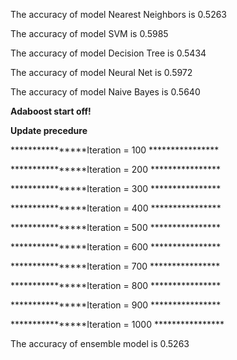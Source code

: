 The accuracy of model Nearest Neighbors is 0.5263

The accuracy of model SVM is 0.5985

The accuracy of model Decision Tree is 0.5434

The accuracy of model Neural Net is 0.5972

The accuracy of model Naive Bayes is 0.5640

****************Adaboost start off!****************

****************Update precedure****************

****************Iteration =  100 ****************

****************Iteration =  200 ****************

****************Iteration =  300 ****************

****************Iteration =  400 ****************

****************Iteration =  500 ****************

****************Iteration =  600 ****************

****************Iteration =  700 ****************

****************Iteration =  800 ****************

****************Iteration =  900 ****************

****************Iteration =  1000 ****************

The accuracy of ensemble model is 0.5263


